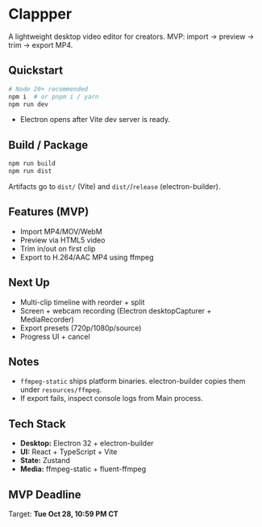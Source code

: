 # Clappper

A lightweight desktop video editor for creators. MVP: import → preview → trim → export MP4.

## Quickstart
```bash
# Node 20+ recommended
npm i  # or pnpm i / yarn
npm run dev
```
- Electron opens after Vite dev server is ready.

## Build / Package
```bash
npm run build
npm run dist
```
Artifacts go to `dist/` (Vite) and `dist/`/`release` (electron-builder).

## Features (MVP)
- Import MP4/MOV/WebM
- Preview via HTML5 video
- Trim in/out on first clip
- Export to H.264/AAC MP4 using ffmpeg

## Next Up
- Multi-clip timeline with reorder + split
- Screen + webcam recording (Electron desktopCapturer + MediaRecorder)
- Export presets (720p/1080p/source)
- Progress UI + cancel

## Notes
- `ffmpeg-static` ships platform binaries. electron-builder copies them under `resources/ffmpeg`.
- If export fails, inspect console logs from Main process.

## Tech Stack
- **Desktop:** Electron 32 + electron-builder
- **UI:** React + TypeScript + Vite
- **State:** Zustand
- **Media:** ffmpeg-static + fluent-ffmpeg

## MVP Deadline
Target: **Tue Oct 28, 10:59 PM CT**


